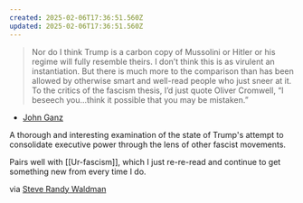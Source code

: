 ```yaml
---
created: 2025-02-06T17:36:51.560Z
updated: 2025-02-06T17:36:51.560Z
---
```

> Nor do I think Trump is a carbon copy of Mussolini or Hitler or his regime will fully resemble theirs. I don’t think this is as virulent an instantiation. But there is much more to the comparison than has been allowed by otherwise smart and well-read people who just sneer at it. To the critics of the fascism thesis, I’d just quote Oliver Cromwell, “I beseech you…think it possible that you may be mistaken.”

- [John Ganz](https://www.unpopularfront.news/p/lets-get-real)

A thorough and interesting examination of the state of Trump's attempt to consolidate executive power through the lens of other fascist movements.

Pairs well with [[Ur-fascism]], which I just re-re-read and continue to get something new from every time I do.

via [Steve Randy Waldman](https://zirk.us/@interfluidity/113957740249894702)